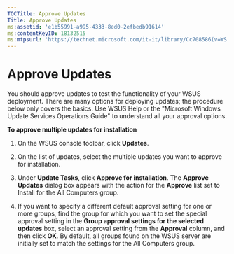 ```yaml
---
TOCTitle: Approve Updates
Title: Approve Updates
ms:assetid: 'e1b55991-a995-4333-8ed0-2efbedb91614'
ms:contentKeyID: 18132515
ms:mtpsurl: 'https://technet.microsoft.com/it-it/library/Cc708586(v=WS.10)'
---
```


Approve Updates
===============

You should approve updates to test the functionality of your WSUS deployment. There are many options for deploying updates; the procedure below only covers the basics. Use WSUS Help or the "Microsoft Windows Update Services Operations Guide" to understand all your approval options.

**To approve multiple updates for installation**
1.  On the WSUS console toolbar, click **Updates**.

2.  On the list of updates, select the multiple updates you want to approve for installation.

3.  Under **Update Tasks**, click **Approve for installation**. The **Approve Updates** dialog box appears with the action for the **Approve** list set to Install for the All Computers group.

4.  If you want to specify a different default approval setting for one or more groups, find the group for which you want to set the special approval setting in the **Group approval settings for the selected updates** box, select an approval setting from the **Approval** column, and then click **OK**. By default, all groups found on the WSUS server are initially set to match the settings for the All Computers group.
